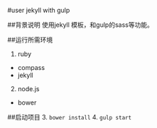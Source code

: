 #user jekyll with gulp

##背景说明
使用jekyll 模板，和gulp的sass等功能。

##运行所需环境
1. ruby

  - compass
  - jekyll

2. node.js

  - bower

##启动项目
3. `bower install`
4. `gulp start`